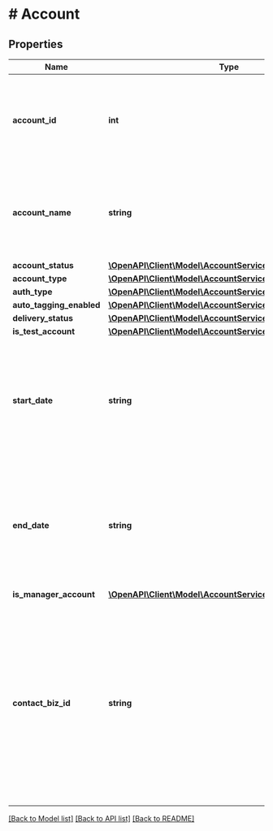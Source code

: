 # # Account

## Properties

Name | Type | Description | Notes
------------ | ------------- | ------------- | -------------
**account_id** | **int** | &lt;div lang&#x3D;\&quot;ja\&quot;&gt; アカウントIDです。&lt;br&gt; SET時、このフィールドは必須となります。 &lt;/div&gt; &lt;div lang&#x3D;\&quot;en\&quot;&gt; Account ID.&lt;br&gt; This field is required in SET operation. &lt;/div&gt; | [optional]
**account_name** | **string** | &lt;div lang&#x3D;\&quot;ja\&quot;&gt; アカウント名です。&lt;br&gt; SET時、このフィールドは省略可能となります。 &lt;/div&gt; &lt;div lang&#x3D;\&quot;en\&quot;&gt; Account name.&lt;br&gt; This field is optional in SET operation. &lt;/div&gt; | [optional]
**account_status** | [**\OpenAPI\Client\Model\AccountServiceStatus**](AccountServiceStatus.md) |  | [optional]
**account_type** | [**\OpenAPI\Client\Model\AccountServiceType**](AccountServiceType.md) |  | [optional]
**auth_type** | [**\OpenAPI\Client\Model\AccountServiceAuthType**](AccountServiceAuthType.md) |  | [optional]
**auto_tagging_enabled** | [**\OpenAPI\Client\Model\AccountServiceAutoTaggingEnabled**](AccountServiceAutoTaggingEnabled.md) |  | [optional]
**delivery_status** | [**\OpenAPI\Client\Model\AccountServiceDeliveryStatus**](AccountServiceDeliveryStatus.md) |  | [optional]
**is_test_account** | [**\OpenAPI\Client\Model\AccountServiceIsTestAccount**](AccountServiceIsTestAccount.md) |  | [optional]
**start_date** | **string** | &lt;div lang&#x3D;\&quot;ja\&quot;&gt; 掲載開始日です。&lt;br&gt; このフィールドは、レスポンスの際に返却されますが、リクエストの際には無視されます。 &lt;/div&gt; &lt;div lang&#x3D;\&quot;en\&quot;&gt; Start date of ad serving.&lt;br&gt; Although this field will be returned in the response, it will be ignored on input. &lt;/div&gt; | [optional]
**end_date** | **string** | &lt;div lang&#x3D;\&quot;ja\&quot;&gt; 掲載終了日です。&lt;br&gt; このフィールドは、レスポンスの際に返却されますが、リクエストの際には無視されます。 &lt;/div&gt; &lt;div lang&#x3D;\&quot;en\&quot;&gt; End date of ad serving.&lt;br&gt; Although this field will be returned in the response, it will be ignored on input. &lt;/div&gt; | [optional]
**is_manager_account** | [**\OpenAPI\Client\Model\AccountServiceIsManagerAccount**](AccountServiceIsManagerAccount.md) |  | [optional]
**contact_biz_id** | **string** | &lt;div lang&#x3D;\&quot;ja\&quot;&gt;アカウント管理者のYahoo! JAPANビジネスIDです。&lt;br&gt; MCCアカウントの場合、このフィールドは返却されず、リクエストの際も無視されます。&lt;br&gt; テストアカウントの場合、このフィールドは更新できません。&lt;/div&gt; &lt;div lang&#x3D;\&quot;en\&quot;&gt;Contact Business ID.&lt;br&gt; If isManagerAccount is \&quot;TRUE\&quot;, this field will not be returned and will be ignored on request.&lt;br&gt; If isTestAccount is \&quot;TRUE\&quot;, this field cannot be updated.&lt;/div&gt; | [optional]

[[Back to Model list]](../../README.md#models) [[Back to API list]](../../README.md#endpoints) [[Back to README]](../../README.md)
